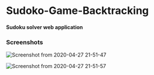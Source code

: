 # Sudoko-Game-Backtracking

#### Sudoku solver web application

### Screenshots

![Screenshot from 2020-04-27 21-51-47](https://user-images.githubusercontent.com/34116562/80395979-99e9cc00-88d1-11ea-9e41-6b7da106a176.png)


![Screenshot from 2020-04-27 21-51-57](https://user-images.githubusercontent.com/34116562/80396107-cb629780-88d1-11ea-920b-275e70b2d82a.png)
